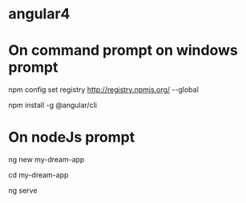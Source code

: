 # angular4
# On command prompt on windows prompt

npm config set registry http://registry.npmjs.org/ --global

npm install -g @angular/cli

# On nodeJs prompt

ng new my-dream-app

cd  my-dream-app

ng serve
